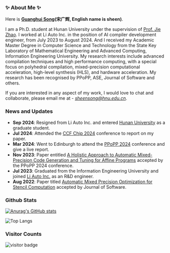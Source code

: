 ### ✨ About Me ✨

<!-- **sheenisme/sheenisme** is a ✨ _special_ ✨ repository because its `README.md` (this file) appears on your GitHub profile. -->

Here is **[Guanghui Song](https://sheensong.top/academic/)(宋广辉, English name is sheen)**.

I am a Ph.D. student at Hunan University under the supervision of  [Prof. Jie Zhao](https://yaozhujia.github.io). I worked at Li Auto Inc. in the position of AI compiler development engineer, from July 2023 to August 2024. And I received my Academic Master Degree in Computer Science and Technology from the State Key Laboratory of Mathematical Engineering and Advanced Computing, Information Engineering University. My research interests include advanced compilation techniques and high performance computing, with a special focus on polyhedral compilation, mixed-precision computational acceleration, high-level synthesis (HLS), and hardware acceleration. My research has been recognised by PPoPP, ASE, Journal of Software and others.

If you are interested in any aspect of my work, I would love to chat and collaborate, please email me at - *sheensong@hnu.edu.cn*.

### News and Updates

- **Sep 2024**: Resigned from Li Auto Inc. and entered [Hunan University](https://www-en.hnu.edu.cn) as a graduate student.
- **Jul 2024**: Attended the [CCF Chip 2024](https://conf.ccf.org.cn/web/api/m1216328594754768896171003693528.action) conference to report on my paper.
- **Mar 2024**: Went to Edinburgh to attend the [PPoPP 2024](https://conf.researchr.org/track/PPoPP-2024/PPoPP-2024-papers) conference and give a live report.
- **Nov 2023**: Paper entitled [A Holistic Approach to Automatic Mixed-Precision Code Generation and Tuning for Affine Programs](https://dl.acm.org/doi/10.1145/3627535.3638484) accepted by the PPoPP 2024 conference.
- **Jul 2023**: Graduated from the Information Engineering University and joined [Li Auto Inc.](https://www.lixiang.com/about.html) as an R&D engineer.
- **Aug 2022**: Paper titled [Automatic Mixed Precision Optimization for Stencil Computation](https://jos.org.cn/jos/article/abstract/6757) accepted by Journal of Software.

### Github Stats
[![Anurag's GitHub stats](https://github-readme-stats.vercel.app/api?username=sheenisme&count_private=true&show_icons=true&hide=contribs,prs)](https://github.com/anuraghazra/github-readme-stats)

![Top Langs](https://github-readme-stats.vercel.app/api/top-langs/?username=sheenisme&layout=compact&size_weight=0.5&count_weight=0.5&exclude_repo=sheenisme,academic,blog,my-ayer-theme,sheenisme.github.io,origion-hexo-theme-ayer&hide=javascript,tsql,java,css&langs_count=5)
### Visitor Counts
![visitor badge](https://visitor-badge.laobi.icu/badge?page_id=sheenisme.sheenisme)
